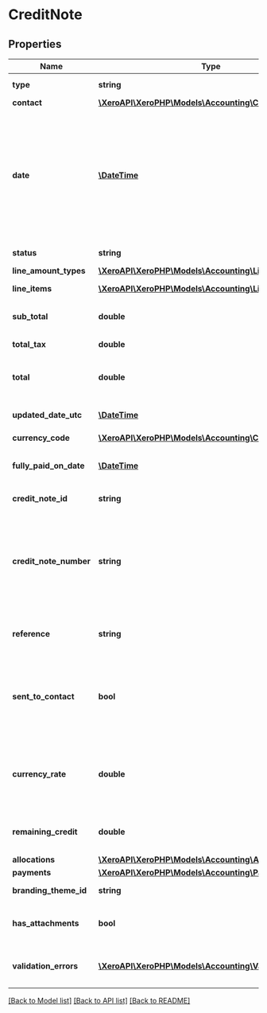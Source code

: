 # CreditNote

## Properties
Name | Type | Description | Notes
------------ | ------------- | ------------- | -------------
**type** | **string** | See Credit Note Types | [optional] 
**contact** | [**\XeroAPI\XeroPHP\Models\Accounting\Contact**](Contact.md) |  | [optional] 
**date** | [**\DateTime**](\DateTime.md) | The date the credit note is issued YYYY-MM-DD. If the Date element is not specified then it will default to the current date based on the timezone setting of the organisation | [optional] 
**status** | **string** | See Credit Note Status Codes | [optional] 
**line_amount_types** | [**\XeroAPI\XeroPHP\Models\Accounting\LineAmountTypes**](LineAmountTypes.md) |  | [optional] 
**line_items** | [**\XeroAPI\XeroPHP\Models\Accounting\LineItem[]**](LineItem.md) | See Invoice Line Items | [optional] 
**sub_total** | **double** | The subtotal of the credit note excluding taxes | [optional] 
**total_tax** | **double** | The total tax on the credit note | [optional] 
**total** | **double** | The total of the Credit Note(subtotal + total tax) | [optional] 
**updated_date_utc** | [**\DateTime**](\DateTime.md) | UTC timestamp of last update to the credit note | [optional] 
**currency_code** | [**\XeroAPI\XeroPHP\Models\Accounting\CurrencyCode**](CurrencyCode.md) |  | [optional] 
**fully_paid_on_date** | [**\DateTime**](\DateTime.md) | Date when credit note was fully paid(UTC format) | [optional] 
**credit_note_id** | **string** | Xero generated unique identifier | [optional] 
**credit_note_number** | **string** | ACCRECCREDIT – Unique alpha numeric code identifying credit note (when missing will auto-generate from your Organisation Invoice Settings) | [optional] 
**reference** | **string** | ACCRECCREDIT only – additional reference number | [optional] 
**sent_to_contact** | **bool** | boolean to indicate if a credit note has been sent to a contact via  the Xero app (currently read only) | [optional] 
**currency_rate** | **double** | The currency rate for a multicurrency invoice. If no rate is specified, the XE.com day rate is used | [optional] 
**remaining_credit** | **double** | The remaining credit balance on the Credit Note | [optional] 
**allocations** | [**\XeroAPI\XeroPHP\Models\Accounting\Allocation[]**](Allocation.md) | See Allocations | [optional] 
**payments** | [**\XeroAPI\XeroPHP\Models\Accounting\Payment[]**](Payment.md) | See Payments | [optional] 
**branding_theme_id** | **string** | See BrandingThemes | [optional] 
**has_attachments** | **bool** | boolean to indicate if a credit note has an attachment | [optional] 
**validation_errors** | [**\XeroAPI\XeroPHP\Models\Accounting\ValidationError[]**](ValidationError.md) | Displays array of validation error messages from the API | [optional] 

[[Back to Model list]](../README.md#documentation-for-models) [[Back to API list]](../README.md#documentation-for-api-endpoints) [[Back to README]](../README.md)


